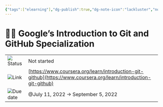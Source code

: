 ```yaml
---
{"tags":["elearning"],"dg-publish":true,"dg-note-icon":"lackluster","noteIcon":"lackluster","permalink":"/04-resources-material-para-zettel/elearning/google-s-introduction-to-git-and-git-hub-specialization/","dgPassFrontmatter":true,"created":"2025-10-16T09:50:41.226+01:00","updated":"2025-10-24T15:50:46.676+01:00"}
---
```


# 👩‍💻 Google’s Introduction to Git and GitHub Specialization

|   |   |
|---|---|
|![](Dashboard/Attachments/arrow-circle-down_gray%20392.svg)Status|Not started|
|![](Dashboard/Attachments/link_gray%2030.svg)Link|[https://www.coursera.org/learn/introduction-git-github](https://www.coursera.org/learn/introduction-git-github)|
|![](Dashboard/Attachments/calendar_gray%20335.svg)Due date|@July 11, 2022 → September 5, 2022|
